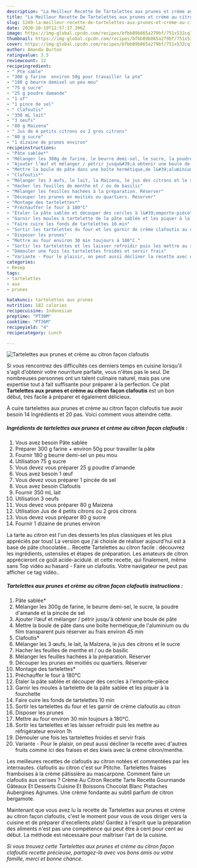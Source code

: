 ```yaml
---
description: "La Meilleur Recette De Tartelettes aux prunes et crème au citron façon clafoutis"
title: "La Meilleur Recette De Tartelettes aux prunes et crème au citron façon clafoutis"
slug: 1249-la-meilleur-recette-de-tartelettes-aux-prunes-et-creme-au-citron-facon-clafoutis
date: 2020-10-19T12:57:17.396Z
image: https://img-global.cpcdn.com/recipes/bfbb89b865a279bf/751x532cq70/tartelettes-aux-prunes-et-creme-au-citron-facon-clafoutis-photo-principale-de-la-recette.jpg
thumbnail: https://img-global.cpcdn.com/recipes/bfbb89b865a279bf/751x532cq70/tartelettes-aux-prunes-et-creme-au-citron-facon-clafoutis-photo-principale-de-la-recette.jpg
cover: https://img-global.cpcdn.com/recipes/bfbb89b865a279bf/751x532cq70/tartelettes-aux-prunes-et-creme-au-citron-facon-clafoutis-photo-principale-de-la-recette.jpg
author: Amanda Burton
ratingvalue: 3.5
reviewcount: 12
recipeingredient:
- " Pte sable"
- "300 g farine  environ 50g pour travailler la pte"
- "180 g beurre demisel un peu mou"
- "75 g sucre"
- "25 g poudre damande"
- "1 uf"
- "1 pince de sel"
- " Clafoutis"
- "350 mL lait"
- "3 oeufs"
- "80 g Maizena"
- " Jus de 4 petits citrons ou 2 gros citrons"
- "80 g sucre"
- "1 dizaine de prunes environ"
recipeinstructions:
- "Pâte sablée*"
- "Mélanger les 300g de farine, le beurre demi-sel, le sucre, la poudre d&#39;amande et la pincée de sel"
- "Ajouter l’œuf et mélanger / pétrir jusqu&#39;à obtenir une boule de pâte"
- "Mettre la boule de pâte dans une boîte hermétique,de l&#39;aluminium ou du film transparent puis réserver au frais environ 45 min"
- "Clafoutis*"
- "Mélanger les 3 œufs, le lait, la Maïzena, le jus des citrons et le sucre"
- "Hacher les feuilles de menthe et / ou de basilic"
- "Mélanger les feuilles hachées à la préparation. Réserver"
- "Découper les prunes en moitiés ou quartiers. Réserver"
- "Montage des tartelettes*"
- "Préchauffer le four à 180°C"
- "Étaler la pâte sablée et découper des cercles à l&#39;emporte-pièce"
- "Garnir les moules à tartelette de la pâte sablée et les piquer à la fourchette"
- "Faire cuire les fonds de tartelettes 10 min"
- "Sortir les tartelettes du four et les garnir de crème clafoutis au citron"
- "Disposer les prunes"
- "Mettre au four environ 30 min toujours à 180°C."
- "Sortir les tartelettes et les laisser refroidir puis les mettre au réfrigérateur environ 1h"
- "Démouler une fois les tartelettes froides et servir frais"
- "Variante - Pour le plaisir, on peut aussi décliner la recette avec d&#39;autres fruits comme ici des fraises et des kiwis avec la crème citron/menthe."
categories:
- Resep
tags:
- tartelettes
- aux
- prunes

katakunci: tartelettes aux prunes 
nutrition: 182 calories
recipecuisine: Indonesian
preptime: "PT30M"
cooktime: "PT36M"
recipeyield: "4"
recipecategory: Lunch

---
```



![Tartelettes aux prunes et crème au citron façon clafoutis](https://img-global.cpcdn.com/recipes/bfbb89b865a279bf/751x532cq70/tartelettes-aux-prunes-et-creme-au-citron-facon-clafoutis-photo-principale-de-la-recette.jpg)

Si vous rencontrez des difficultés ces derniers temps en cuisine lorsqu'il s'agit d'obtenir votre nourriture parfaite, vous n'êtes pas le seul. De nombreuses personnes ont un talent culinaire naturel, mais pas une expertise tout à fait suffisante pour préparer à la perfection. Ce plat <strong> Tartelettes aux prunes et crème au citron façon clafoutis </strong> est un bon début, très facile à préparer et également délicieux.

<!--inarticleads1-->

À cuire tartelettes aux prunes et crème au citron façon clafoutis tue avoir besoin 14 Ingrédients et 20 pas. Voici comment vous atteindre cette.

##### Ingrédients de tartelettes aux prunes et crème au citron façon clafoutis :

1. Vous avez besoin  Pâte sablée
1. Préparer 300 g farine + environ 50g pour travailler la pâte
1. Fournir 180 g beurre demi-sel un peu mou
1. Utilisation 75 g sucre
1. Vous devez vous préparer 25 g poudre d&#39;amande
1. Vous avez besoin 1 œuf
1. Vous devez vous préparer 1 pincée de sel
1. Vous avez besoin  Clafoutis
1. Fournir 350 mL lait
1. Utilisation 3 oeufs
1. Vous devez vous préparer 80 g Maizena
1. Utilisation  Jus de 4 petits citrons ou 2 gros citrons
1. Vous devez vous préparer 80 g sucre
1. Fournir 1 dizaine de prunes environ


La tarte au citron est l&#39;un des desserts les plus classiques et les plus appréciés par tous! La version que j&#39;ai choisie de réaliser aujourd&#39;hui est à base de pâte chocolatée… Recette Tartelettes au citron facile : découvrez les ingrédients, ustensiles et étapes de préparation. Les amateurs de citron apprécieront ce goût acide-acidulé. et cette recette, qui finalement, même sans Top vidéo au hasard - Faire un clafoutis. Votre navigateur ne peut pas afficher ce tag vidéo.. 

<!--inarticleads2-->

##### Tartelettes aux prunes et crème au citron façon clafoutis instructions :

1. Pâte sablée*
1. Mélanger les 300g de farine, le beurre demi-sel, le sucre, la poudre d&#39;amande et la pincée de sel
1. Ajouter l’œuf et mélanger / pétrir jusqu&#39;à obtenir une boule de pâte
1. Mettre la boule de pâte dans une boîte hermétique,de l&#39;aluminium ou du film transparent puis réserver au frais environ 45 min
1. Clafoutis*
1. Mélanger les 3 œufs, le lait, la Maïzena, le jus des citrons et le sucre
1. Hacher les feuilles de menthe et / ou de basilic
1. Mélanger les feuilles hachées à la préparation. Réserver
1. Découper les prunes en moitiés ou quartiers. Réserver
1. Montage des tartelettes*
1. Préchauffer le four à 180°C
1. Étaler la pâte sablée et découper des cercles à l&#39;emporte-pièce
1. Garnir les moules à tartelette de la pâte sablée et les piquer à la fourchette
1. Faire cuire les fonds de tartelettes 10 min
1. Sortir les tartelettes du four et les garnir de crème clafoutis au citron
1. Disposer les prunes
1. Mettre au four environ 30 min toujours à 180°C.
1. Sortir les tartelettes et les laisser refroidir puis les mettre au réfrigérateur environ 1h
1. Démouler une fois les tartelettes froides et servir frais
1. Variante - Pour le plaisir, on peut aussi décliner la recette avec d&#39;autres fruits comme ici des fraises et des kiwis avec la crème citron/menthe.


Les meilleures recettes de clafoutis au citron notées et commentées par les internautes. clafoutis au citron c&#39;est sur Ptitche. Tartelettes fraises framboises à la crème pâtissière au mascarpone. Comment faire un clafoutis aux cerises ? Crème Au Citron Recette Tarte Recette Gourmande Gâteaux Et Desserts Cuisine Et Boissons Chocolat Blanc Pistaches Aubergines Agrumes. Une crème fondante au subtil parfum de citron bergamote. 

<!--inarticleads1-->

<p>
Maintenant que vous avez lu la recette de Tartelettes aux prunes et crème au citron façon clafoutis, c'est le moment pour vous de vous diriger vers la cuisine et de préparer d'excellents plats! Gardez à l'esprit que la préparation des aliments n'est pas une compétence qui peut être à cent pour cent au début. La méthode est nécessaire pour maîtriser l'art de la cuisine.
</p>

<p>
<i>Si vous trouvez cette Tartelettes aux prunes et crème au citron façon clafoutis recette précieuse, partagez-la avec vos bons amis ou votre famille, merci et bonne chance.</i>
</p>
